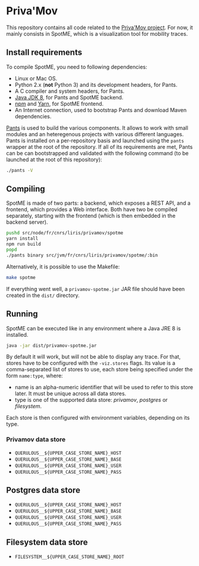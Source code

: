 # Priva'Mov
This repository contains all code related to the [Priva'Mov project](https://liris.cnrs.fr/privamov).
For now, it mainly consists in SpotME, which is a visualization tool for mobility traces.

## Install requirements
To compile SpotME, you need to following dependencies:

  * Linux or Mac OS.
  * Python 2.x (**not** Python 3) and its development headers, for Pants.
  * A C compiler and system headers, for Pants.
  * [Java JDK 8](http://www.oracle.com/technetwork/java/javase/downloads/jdk8-downloads-2133151.html), for Pants and SpotME backend.
  * [npm](https://docs.npmjs.com/getting-started/installing-node) and [Yarn](https://yarnpkg.com/en/docs/install), for SpotME frontend.
  * An Internet connection, used to bootstrap Pants and download Maven dependencies.

[Pants](http://www.pantsbuild.org/) is used to build the various components.
It allows to work with small modules and an heteregenous projects with various different languages.
Pants is installed on a per-repository basis and launched using the `pants` wrapper at the root of the repository.
If all of its requirements are met, Pants can be can bootstrapped and validated with the following command (to be launched at the root of this repository):

```bash
./pants -V
```
## Compiling
SpotME is made of two parts: a backend, which exposes a REST API, and a frontend, which provides a Web interface.
Both have two be compiled separately, starting with the frontend (which is then embedded in the backend server).

```bash
pushd src/node/fr/cnrs/liris/privamov/spotme
yarn install
npm run build
popd
./pants binary src/jvm/fr/cnrs/liris/privamov/spotme/:bin
```

Alternatively, it is possible to use the Makefile:

```bash
make spotme
```

If everything went well, a `privamov-spotme.jar` JAR file should have been created in the `dist/` directory.

## Running
SpotME can be executed like in any environment where a Java JRE 8 is installed.

```bash
java -jar dist/privamov-spotme.jar
```

By default it will work, but will not be able to display any trace.
For that, stores have to be configured with the `-viz.stores` flags.
Its value is a comma-separated list of stores to use, each store being specified under the form `name:type`, where:

  * name is an alpha-numeric identifier that will be used to refer to this store later. It must be unique across all data stores.
  * type is one of the supported data store: *privamov*, *postgres* or *filesystem*.
  
Each store is then configured with environment variables, depending on its type.
  
### Privamov data store
  * `QUERULOUS__${UPPER_CASE_STORE_NAME}_HOST`
  * `QUERULOUS__${UPPER_CASE_STORE_NAME}_BASE`
  * `QUERULOUS__${UPPER_CASE_STORE_NAME}_USER`
  * `QUERULOUS__${UPPER_CASE_STORE_NAME}_PASS`

## Postgres data store
  * `QUERULOUS__${UPPER_CASE_STORE_NAME}_HOST`
  * `QUERULOUS__${UPPER_CASE_STORE_NAME}_BASE`
  * `QUERULOUS__${UPPER_CASE_STORE_NAME}_USER`
  * `QUERULOUS__${UPPER_CASE_STORE_NAME}_PASS`
 
 ## Filesystem data store
   * `FILESYSTEM__${UPPER_CASE_STORE_NAME}_ROOT`
   
 
